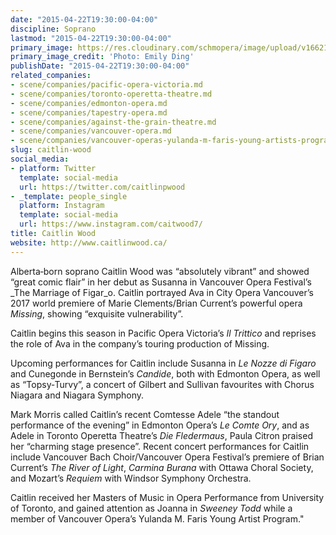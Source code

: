 ```yaml
---
date: "2015-04-22T19:30:00-04:00"
discipline: Soprano
lastmod: "2015-04-22T19:30:00-04:00"
primary_image: https://res.cloudinary.com/schmopera/image/upload/v1662127930/media/2022/09/CaitlinWood_untk3m.jpg
primary_image_credit: 'Photo: Emily Ding'
publishDate: "2015-04-22T19:30:00-04:00"
related_companies:
- scene/companies/pacific-opera-victoria.md
- scene/companies/toronto-operetta-theatre.md
- scene/companies/edmonton-opera.md
- scene/companies/tapestry-opera.md
- scene/companies/against-the-grain-theatre.md
- scene/companies/vancouver-opera.md
- scene/companies/vancouver-operas-yulanda-m-faris-young-artists-program.md
slug: caitlin-wood
social_media:
- platform: Twitter
  template: social-media
  url: https://twitter.com/caitlinpwood
- _template: people_single
  platform: Instagram
  template: social-media
  url: https://www.instagram.com/caitwood7/
title: Caitlin Wood
website: http://www.caitlinwood.ca/
---
```

Alberta‐born soprano Caitlin Wood was “absolutely vibrant” and showed “great comic flair” in her debut as Susanna in Vancouver Opera Festival’s _The Marriage of Figar_o. Caitlin portrayed Ava in City Opera Vancouver’s 2017 world premiere of Marie Clements/Brian Current’s powerful opera _Missing_, showing “exquisite vulnerability”.

Caitlin begins this season in Pacific Opera Victoria’s _Il Trittico_ and reprises the role of Ava in the company’s touring production of Missing.

Upcoming performances for Caitlin include Susanna in _Le Nozze di Figaro_ and Cunegonde in Bernstein’s _Candide_, both with Edmonton Opera, as well as “Topsy‐Turvy”, a concert of Gilbert and Sullivan favourites with Chorus Niagara and Niagara Symphony.

Mark Morris called Caitlin’s recent Comtesse Adele “the standout performance of the evening” in Edmonton Opera’s _Le Comte Ory_, and as Adele in Toronto Operetta Theatre’s _Die Fledermaus_, Paula Citron praised her “charming stage presence”. Recent concert performances for Caitlin include Vancouver Bach Choir/Vancouver Opera Festival’s premiere of Brian Current’s _The River of Light_, _Carmina Burana_ with Ottawa Choral Society, and Mozart’s _Requiem_ with Windsor Symphony Orchestra.

Caitlin received her Masters of Music in Opera Performance from University of Toronto, and gained attention as Joanna in _Sweeney Todd_ while a member of Vancouver Opera’s Yulanda M. Faris Young Artist Program."